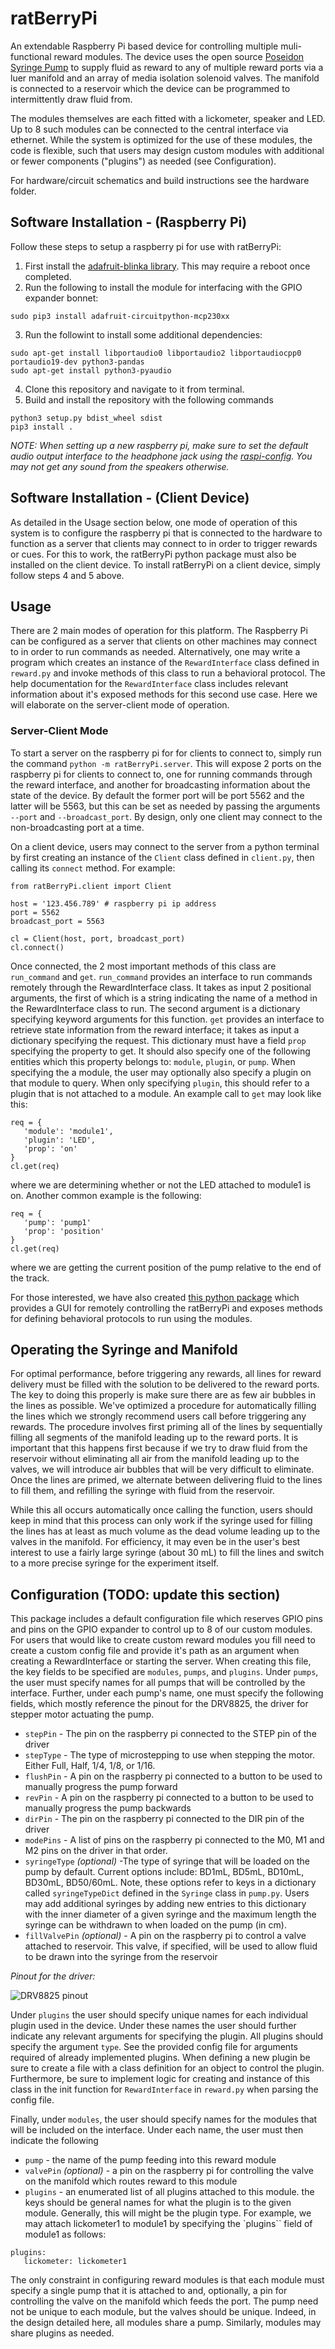 # ratBerryPi
An extendable Raspberry Pi based device for controlling multiple muli-functional reward modules. The device uses the open source [Poseidon Syringe Pump](https://pachterlab.github.io/poseidon/) to supply fluid as reward to any of multiple reward ports via a luer manifold and an array of media isolation solenoid valves. The manifold is connected to a reservoir which the device can be programmed to intermittently draw fluid from. 

The modules themselves are each fitted with a lickometer, speaker and LED. Up to 8 such modules can be connected to the central interface via ethernet. While the system is optimized for the use of these modules, the code is flexible, such that users may design custom modules with additional or fewer components ("plugins") as needed (see Configuration).

For hardware/circuit schematics and build instructions see the hardware folder.

## Software Installation - (Raspberry Pi)
Follow these steps to setup a raspberry pi for use with ratBerryPi:

1. First install the [adafruit-blinka library](https://learn.adafruit.com/circuitpython-on-raspberrypi-linux/installing-circuitpython-on-raspberry-pi). This may require a reboot once completed. 
2. Run the following to install the module for interfacing with the GPIO expander bonnet: 
```
sudo pip3 install adafruit-circuitpython-mcp230xx
```
3. Run the followint to install some additional dependencies:
```
sudo apt-get install libportaudio0 libportaudio2 libportaudiocpp0 portaudio19-dev python3-pandas
sudo apt-get install python3-pyaudio
```
4. Clone this repository and navigate to it from terminal.
5. Build and install the repository with the following commands
```
python3 setup.py bdist_wheel sdist
pip3 install .
```
*NOTE: When setting up a new raspberry pi, make sure to set the default audio output interface to the headphone jack using the [raspi-config](https://www.raspberrypi.com/documentation/computers/configuration.html#changing-the-audio-output). You may not get any sound from the speakers otherwise.*

## Software Installation - (Client Device)
As detailed in the Usage section below, one mode of operation of this system is to configure the raspberry pi that is connected to the hardware to function as a server that clients may connect to in order to trigger rewards or cues. For this to work, the ratBerryPi python package must also be installed on the client device. To install ratBerryPi on a client device, simply follow steps 4 and 5 above.


## Usage
There are 2 main modes of operation for this platform. The Raspberry Pi can be configured as a server that clients on other machines may connect to in order to run commands as needed. Alternatively, one may write a program which creates an instance of the `RewardInterface` class defined in `reward.py` and invoke methods of this class to run a behavioral protocol. The help documentation for the `RewardInterface` class includes relevant information about it's exposed methods for this second use case. Here we will elaborate on the server-client mode of operation.

### Server-Client Mode
To start a server on the raspberry pi for  for clients to connect to, simply run the command `python -m ratBerryPi.server`. This will expose 2 ports on the raspberry pi for clients to connect to, one for running commands through the reward interface, and another for broadcasting information about the state of the device.  By default the former port will be port 5562 and the latter will be 5563, but this can be set as needed by passing the arguments `--port` and `--broadcast_port`. By design, only one client may connect to the non-broadcasting port at a time.

On a client device, users may connect to the server from a python terminal by first creating an instance of the `Client` class defined in `client.py`, then calling its `connect` method. For example:

```
from ratBerryPi.client import Client

host = '123.456.789' # raspberry pi ip address
port = 5562
broadcast_port = 5563

cl = Client(host, port, broadcast_port)
cl.connect()
```

Once connected, the 2 most important methods of this class are `run_command` and `get`. `run_command` provides an interface to run commands remotely through the RewardInterface class. It takes as input 2 positional arguments, the first of which is a string indicating the name of a method in the RewardInterface class to run. The second argument is a dictionary specifying keyword arguments for this function. `get` provides an interface to retrieve state information from the reward interface; it takes as input a dictionary specifying the request. This dictionary must have a field `prop` specifying the property to get. It should also specify one of the following entities which this property belongs to: `module`, `plugin`, or `pump`.  When specifying the a module, the user may optionally also specify a plugin on that module to query. When only specifying `plugin`, this should refer to a plugin that is not attached to a module. An example call to `get` may look like this:

```
req = {
   'module': 'module1',
   'plugin': 'LED',
   'prop': 'on'
}
cl.get(req)
```

where we are determining whether or not the LED attached to module1 is on. Another common example is the following:

```
req = {
   'pump': 'pump1'
   'prop': 'position'
}
cl.get(req)
```

where we are getting the current position of the pump relative to the end of the track.

For those interested, we have also created [this python package](https://github.com/nathanielnyema/pyBehavior) which provides a GUI for remotely controlling the ratBerryPi and exposes methods for defining behavioral protocols to run using the modules.

## Operating the Syringe and Manifold
For optimal performance, before triggering any rewards, all lines for reward delivery must be filled with the solution to be delivered to the reward ports. The key to doing this properly is make sure there are as few air bubbles in the lines as possible. We've optimized a procedure for automatically filling the lines which we strongly recommend users call before triggering any rewards. The procedure involves first priming all of the lines by sequentially filling all segments of the manifold leading up to the reward ports. It is important that this happens first because if we try to draw fluid from the reservoir without eliminating all air from the manifold leading up to the valves, we will introduce air bubbles that will be very difficult to eliminate. Once the lines are primed, we alternate between delivering fluid to the lines to fill them, and refilling the syringe with fluid from the reservoir.

While this all occurs automatically once calling the function, users should keep in mind that this process can only work if the syringe used for filling the lines has at least as much volume as the dead volume leading up to the valves in the manifold. For efficiency, it may even be in the user's best interest to use a fairly large syringe (about 30 mL) to fill the lines and switch to a more precise syringe for the experiment itself.

## Configuration (TODO: update this section)
This package includes a default configuration file which reserves GPIO pins and pins on the GPIO expander to control up to 8 of our custom modules. For users that would like to create custom reward modules you fill need to create a custom config file and provide it's path as an argument when creating a RewardInterface or starting the server. When creating this file, the key fields to be specified are `modules`, `pumps`, and `plugins`.  Under `pumps`, the user must specify names for all pumps that will be controlled by the interface. Further, under each pump's name, one must specify the following fields, which mostly reference the pinout for the DRV8825, the driver for stepper motor actuating the pump.

* `stepPin` - The pin on the raspberry pi connected to the STEP pin of the driver
* `stepType` - The type of microstepping to use when stepping the motor. Either Full, Half, 1/4, 1/8, or 1/16.
* `flushPin` - A pin on the raspberry pi connected to a button to be used to manually progress the pump forward
* `revPin` - A pin on the raspberry pi connected to a button to be used to manually progress the pump backwards
* `dirPin` -  The pin on the raspberry pi connected to the DIR pin of the driver
* `modePins` - A list of pins on the raspberry pi connected to the M0, M1 and M2 pins on the driver in that order.
* `syringeType` *(optional)* -The type of syringe that will be loaded on the pump by default. Current options include: BD1mL, BD5mL, BD10mL, BD30mL, BD50/60mL. Note, these options refer to keys in a dictionary called `syringeTypeDict` defined in the `Syringe` class in `pump.py`. Users may add additional syringes by adding new entries to this dictionary with the inner diameter of a given syringe and the maximum length the syringe can be withdrawn to when loaded on the pump (in cm).
* `fillValvePin` *(optional)* - A pin on the raspberry pi to control a valve attached to reservoir. This valve, if specified, will be used to allow fluid to be drawn into the syringe from the reservoir

*Pinout for the driver:*

![DRV8825 pinout](https://a.pololu-files.com/picture/0J4232.600.png?f2f6269e0a80c41f0a5147915106aa55)


Under `plugins` the user should specify unique names for each individual plugin used in the device. Under these names the user should further indicate any relevant arguments for specifying the plugin. All plugins should specify the argument `type`. See the provided config file for arguments required of already implemented plugins. When defining a new plugin be sure to create a file with a class definition for an object to control the plugin. Furthermore, be sure to implement logic for creating and instance of this class in the init function for `RewardInterface` in `reward.py` when parsing the config file. 

 Finally, under `modules`, the user should specify names for the modules that will be included on the interface. Under each name, the user must then indicate the following

 * `pump` - the name of the pump feeding into this reward module
 * `valvePin` *(optional)* - a pin on the raspberry pi for controlling the valve on the manifold which routes reward to this module
 * `plugins` - an enumerated list of all plugins attached to this module. the keys should be general names for what the plugin is to the given module. Generally, this will might be the plugin type. For example, we may attach lickometer1 to module1 by specifying the `plugins`` field of module1 as follows:

 ```
 plugins:
    lickometer: lickometer1
 ```


 The only constraint in configuring reward modules is that each module must specify a single pump that it is attached to and, optionally, a pin for controlling the valve on the manifold which feeds the port. The pump need not be unique to each module, but the valves should be unique. Indeed, in the design detailed here, all modules share a pump. Similarly, modules may share plugins as needed. 